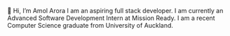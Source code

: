 👋 Hi, I’m Amol Arora
I am an aspiring full stack developer.
I am currently an Advanced Software Development Intern at Mission Ready.
I am a recent Computer Science graduate from University of Auckland.
